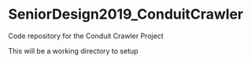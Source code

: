 # SeniorDesign2019_ConduitCrawler
Code repository for the Conduit Crawler Project

This will be a working directory to setup 
